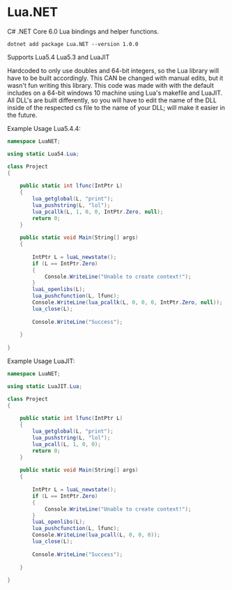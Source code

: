 # Lua.NET
C# .NET Core 6.0 Lua bindings and helper functions.

```
dotnet add package Lua.NET --version 1.0.0
```

Supports Lua5.4 Lua5.3 and LuaJIT

Hardcoded to only use doubles and 64-bit integers, so the Lua library will have to be built accordingly. This CAN be changed with manual edits, but it wasn't fun writing this library. This code was made with with the default includes on a 64-bit windows 10 machine using Lua's makefile and LuaJIT. All DLL's are built differently, so you will have to edit the name of the DLL inside of the respected cs file to the name of your DLL; will make it easier in the future.

Example Usage Lua5.4.4:
```C#
namespace LuaNET;

using static Lua54.Lua;

class Project
{
	
	public static int lfunc(IntPtr L)
	{
		lua_getglobal(L, "print");
		lua_pushstring(L, "lol");
		lua_pcallk(L, 1, 0, 0, IntPtr.Zero, null);
		return 0;
	}
	
	public static void Main(String[] args)
	{
		
		IntPtr L = luaL_newstate();
		if (L == IntPtr.Zero)
		{
			Console.WriteLine("Unable to create context!");
		}
		luaL_openlibs(L);
		lua_pushcfunction(L, lfunc);
		Console.WriteLine(lua_pcallk(L, 0, 0, 0, IntPtr.Zero, null));
		lua_close(L);
		
		Console.WriteLine("Success");
		
	}
	
}
```

Example Usage LuaJIT:
```C#
namespace LuaNET;

using static LuaJIT.Lua;

class Project
{
	
	public static int lfunc(IntPtr L)
	{
		lua_getglobal(L, "print");
		lua_pushstring(L, "lol");
		lua_pcall(L, 1, 0, 0);
		return 0;
	}
	
	public static void Main(String[] args)
	{
		
		IntPtr L = luaL_newstate();
		if (L == IntPtr.Zero)
		{
			Console.WriteLine("Unable to create context!");
		}
		luaL_openlibs(L);
		lua_pushcfunction(L, lfunc);
		Console.WriteLine(lua_pcall(L, 0, 0, 0));
		lua_close(L);
		
		Console.WriteLine("Success");
		
	}
	
}
```
